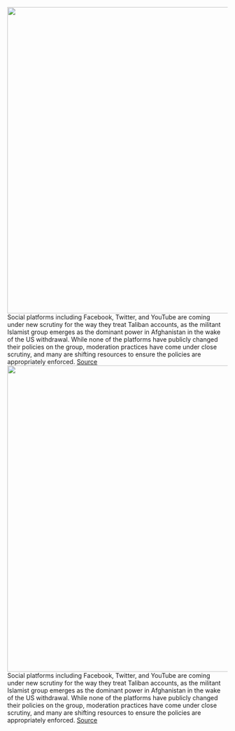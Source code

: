 <img src='https://cdn.vox-cdn.com/thumbor/Mp4zoG2mVKoaWbPi8Zucpgn4mls=/0x0:4783x3189/1200x800/filters:focal(2056x1400:2820x2164)/cdn.vox-cdn.com/uploads/chorus_image/image/69736956/1234727262.0.jpg' width='700px' /><br/>
Social platforms including Facebook, Twitter, and YouTube are coming under new scrutiny for the way they treat Taliban accounts, as the militant Islamist group emerges as the dominant power in Afghanistan in the wake of the US withdrawal. While none of the platforms have publicly changed their policies on the group, moderation practices have come under close scrutiny, and many are shifting resources to ensure the policies are appropriately enforced.
<a href='https://www.theverge.com/2021/8/17/22628652/facebook-twitter-taliban-policy-ban-moderation-afghanistan-withdrawal'> Source <a/><img src='https://cdn.vox-cdn.com/thumbor/Mp4zoG2mVKoaWbPi8Zucpgn4mls=/0x0:4783x3189/1200x800/filters:focal(2056x1400:2820x2164)/cdn.vox-cdn.com/uploads/chorus_image/image/69736956/1234727262.0.jpg' width='700px' /><br/>
Social platforms including Facebook, Twitter, and YouTube are coming under new scrutiny for the way they treat Taliban accounts, as the militant Islamist group emerges as the dominant power in Afghanistan in the wake of the US withdrawal. While none of the platforms have publicly changed their policies on the group, moderation practices have come under close scrutiny, and many are shifting resources to ensure the policies are appropriately enforced.
<a href='https://www.theverge.com/2021/8/17/22628652/facebook-twitter-taliban-policy-ban-moderation-afghanistan-withdrawal'> Source <a/>